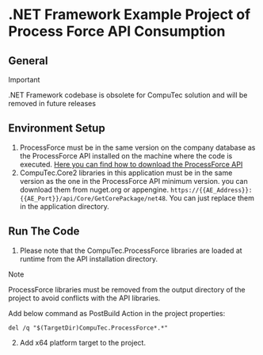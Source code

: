 # .NET Framework Example Project of Process Force API Consumption
## General

> [!IMPORTANT]
 .NET Framework codebase is obsolete for CompuTec solution and will be removed in future releases
## Environment Setup
1) ProcessForce must be in the same version on the company database as the ProcessForce API installed on the machine where the code is executed.
[Here you can find how to download the ProcessForce API](https://learn.computec.one/docs/wms/administrator-guide/installation/overview/#install-computecprocessforceapi-)
2) CompuTec.Core2 libraries in this application must be in the same version as the one in the ProcessForce API minimum version. you can download them from nuget.org or appengine. `https://{{AE_Address}}:{{AE_Port}}/api/Core/GetCorePackage/net48`. You can just replace them in the application directory.   
## Run The Code
1) Please note that the CompuTec.ProcessForce libraries are loaded at runtime from the API installation directory.
> [!NOTE]
> ProcessForce libraries must be removed from the output directory of the project to avoid conflicts with the API libraries.

Add below command as PostBuild Action in the project properties:
```
del /q "$(TargetDir)CompuTec.ProcessForce*.*"
```
2) Add x64 platform target to the project.
 
 